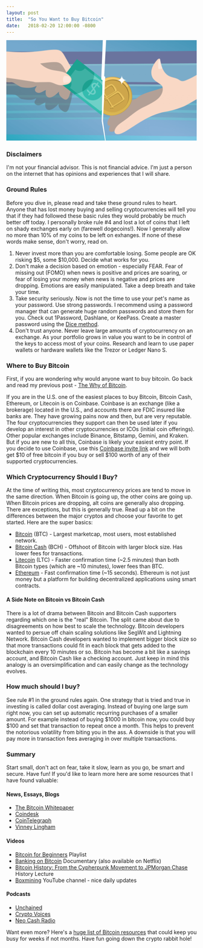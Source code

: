 ```yaml
---
layout: post
title:  "So You Want to Buy Bitcoin"
date:   2018-02-20 12:00:00 -0800
---
```


<img src="/assets/images/buy-bitcoins.png" alt="buying bitcoins" title="Buying Bitcoin"/>

### Disclaimers

I'm not your financial advisor. This is not financial advice. I'm just a person on the internet that has opinions and experiences that I will share.

### Ground Rules

Before you dive in, please read and take these ground rules to heart. Anyone that has lost money buying and selling cryptocurrencies will tell you that if they had followed these basic rules they would probably be much better off today. I personally broke rule #4 and lost a lot of coins that I left on shady exchanges early on (farewell dogecoins!). Now I generally allow no more than 10% of my coins to be left on exhanges. If none of these words make sense, don't worry, read on.

1. Never invest more than you are comfortable losing. Some people are OK risking $5, some $10,000. Decide what works for you.
2. Don't make a decision based on emotion - especially FEAR. Fear of missing out (FOMO) when news is positive and prices are soaring, or fear of losing your money when news is negative and prices are dropping. Emotions are easily manipulated. Take a deep breath and take your time.
3. Take security seriously. Now is not the time to use your pet's name as your password. Use strong passwords. I recommend using a password manager that can generate huge random passwords and store them for you. Check out 1Password, Dashlane, or KeePass. Create a master password using the [Dice method](https://www.eff.org/dice).
4. Don't trust anyone. Never leave large amounts of cryptocurrency on an exchange. As your portfolio grows in value you want to be in control of the keys to access most of your coins. Research and learn to use paper wallets or hardware wallets like the Trezor or Ledger Nano S.

### Where to Buy Bitcoin

First, if you are wondering why would anyone want to buy bitcoin. Go back and read my previous post - [The Why of Bitcoin](https://jclemans.github.io/2018/01/31/the-why-of-bitcoin/).

If you are in the U.S. one of the easiest places to buy Bitcoin, Bitcoin Cash, Ethereum, or Litecoin is on Coinbase. Coinbase is an exchange (like a brokerage) located in the U.S., and accounts there are FDIC insured like banks are. They have growing pains now and then, but are very reputable. The four cryptocurrencies they support can then be used later if you develop an interest in other cryptocurrencies or ICOs (initial coin offerings). Other popular exchanges include Binance, Bitstamp, Gemini, and Kraken. But if you are new to all this, Coinbase is likely your easiest entry point. If you decide to use Coinbase, use this [Coinbase invite link](https://www.coinbase.com/join/52b0baea9daf6e3c400000b8) and we will both get $10 of free bitcoin if you buy or sell $100 worth of any of their supported cryptocurrencies.

### Which Cryptocurrency Should I Buy?

At the time of writing this, most cryptocurrency prices are tend to move in the same direction. When Bitcoin is going up, the other coins are going up. When Bitcoin prices are dropping, alt coins are generally also dropping. There are exceptions, but this is generally true. Read up a bit on the differences between the major cryptos and choose your favorite to get started. Here are the super basics:

* [Bitcoin](https://bitcoin.org/) (BTC) - Largest marketcap, most users, most established network.
* [Bitcoin Cash](https://www.bitcoincash.org/) (BCH) - Offshoot of Bitcoin with larger block size. Has lower fees for transactions.
* [Litecoin](https://litecoin.org/) (LTC) - Faster confirmation time (~2.5 minutes) than both Bitcoin types (which are ~10 minutes), lower fees than BTC.
* [Ethereum](https://ethereum.org/) - Fast confirmation time (~15 seconds). Ethereum is not just money but a platform for building decentralized applications using smart contracts.

#### A Side Note on Bitcoin vs Bitcoin Cash

There is a lot of drama between Bitcoin and Bitcoin Cash supporters regarding which one is the "real" Bitcoin. The split came about due to disagreements on how best to scale the technology. Bitcoin developers wanted to persue off chain scaling solutions like SegWit and Lightning Network. Bitcoin Cash developers wanted to implement bigger block size so that more transactions could fit in each block that gets added to the blockchain every 10 minutes or so. Bitcoin has become a bit like a savings account, and Bitcoin Cash like a checking account. Just keep in mind this analogy is an oversimplification and can easily change as the technology evolves.

### How much should I buy?

See rule #1 in the ground rules again. One strategy that is tried and true in investing is called dollar cost averaging. Instead of buying one large sum right now, you can set up automatic recurring purchases of a smaller amount. For example instead of buying $1000 in bitcoin now, you could buy $100 and set that transaction to repeat once a month. This helps to prevent the notorious volatility from biting you in the ass. A downside is that you will pay more in transaction fees averaging in over multiple transactions.

### Summary

Start small, don't act on fear, take it slow, learn as you go, be smart and secure. Have fun! If you'd like to learn more here are some resources that I have found valuable:

#### News, Essays, Blogs

* [The Bitcoin Whitepaper](http://lopp.net/pdf/bitcoin.pdf)
* [Coindesk](https://www.coindesk.com/)
* [CoinTelegraph](https://cointelegraph.com/)
* [Vinney Lingham](https://vinnylingham.com/)

#### Videos

* [Bitcoin for Beginners](https://www.youtube.com/playlist?list=PLPQwGV1aLnTuN6kdNWlElfr2tzigB9Nnj) Playlist
* [Banking on Bitcoin](https://youtu.be/ye6FNiDci38) Documentary (also available on Netflix)
* [Bitcoin History: From the Cypherpunk Movement to JPMorgan Chase](https://youtu.be/apYieuvnUaE) History Lecture
* [Boxmining](https://www.youtube.com/channel/UCxODjeUwZHk3p-7TU-IsDOA/videos) YouTube channel - nice daily updates

#### Podcasts

* [Unchained](https://www.forbes.com/podcasts/unchained/)
* [Crypto Voices](https://cryptovoices.com/episodes/)
* [Neo Cash Radio](http://neocashradio.com/)

Want even more? Here's a [huge list of Bitcoin resources](http://lopp.net/bitcoin.html) that could keep you busy for weeks if not months. Have fun going down the crypto rabbit hole!


